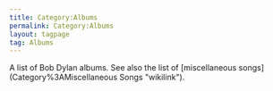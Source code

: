 ```yaml
---
title: Category:Albums
permalink: Category:Albums
layout: tagpage
tag: Albums
---
```


A list of Bob Dylan albums. See also the list of [miscellaneous
songs](Category%3AMiscellaneous Songs "wikilink").
